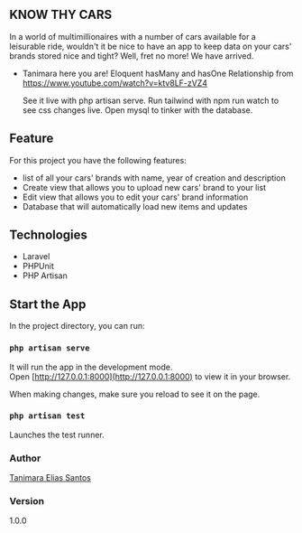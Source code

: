 ## KNOW THY CARS

In a world of multimillionaires with a number of cars available for a leisurable ride, wouldn't it be nice to have an app to keep data on your cars' brands stored nice and tight? Well, fret no more! We have arrived.

- Tanimara here you are!
  Eloquent hasMany and hasOne Relationship from https://www.youtube.com/watch?v=ktv8LF-zVZ4

  See it live with php artisan serve.
  Run tailwind with npm run watch to see css changes live.
  Open mysql to tinker with the database.

## Feature

For this project you have the following features:

- list of all your cars' brands with name, year of creation and description
- Create view that allows you to upload new cars' brand to your list
- Edit view that allows you to edit your cars' brand information
- Database that will automatically load new items and updates

## Technologies

- Laravel
- PHPUnit
- PHP Artisan

## Start the App

In the project directory, you can run:

### `php artisan serve`

It will run the app in the development mode.\
Open [http://127.0.0.1:8000](http://127.0.0.1:8000) to view it in your browser.

When making changes, make sure you reload to see it on the page.

### `php artisan test`

Launches the test runner.

### Author

[Tanimara Elias Santos](https://github.com/tanimaraeliassantos)

### Version

1.0.0
